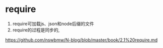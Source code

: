 # require
1. require可加载js、json和node后缀的文件
1. require的过程是同步的,

https://github.com/nswbmw/N-blog/blob/master/book/2.1%20require.md